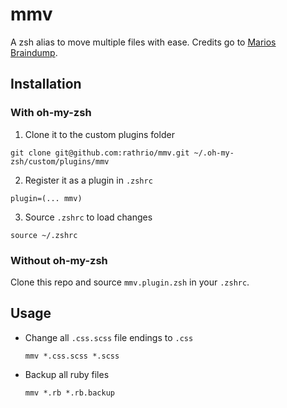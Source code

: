 # mmv

A zsh alias to move multiple files with ease. Credits go to [Marios
Braindump](http://www.mfasold.net/blog/2008/11/moving-or-renaming-multiple-files/).

## Installation

### With oh-my-zsh

1. Clone it to the custom plugins folder

  ```
  git clone git@github.com:rathrio/mmv.git ~/.oh-my-zsh/custom/plugins/mmv
  ```

2. Register it as a plugin in `.zshrc`

  ```
  plugin=(... mmv)
  ```

3. Source `.zshrc` to load changes

  ```
  source ~/.zshrc
  ```

### Without oh-my-zsh

Clone this repo and source `mmv.plugin.zsh` in your `.zshrc`.

## Usage

* Change all `.css.scss` file endings to `.css`

  ```
  mmv *.css.scss *.scss
  ```

* Backup all ruby files

  ```
  mmv *.rb *.rb.backup
  ```
